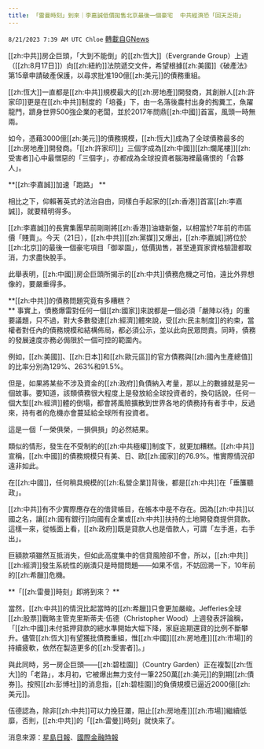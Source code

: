 ```yaml
---
title: 「雷曼時刻」到來｜李嘉誠低價拋售北京最後一個豪宅  中共經濟恐「回天乏術」
---
```

`8/21/2023 7:39 AM UTC Chloe` [轉載自GNews](https://gnews.org/articles/1577606)

[[zh:中共]]房企巨頭，「大到不能倒」的[[zh:恆大]]（Evergrande Group）上週（[[zh:8月17日]]）向[[zh:紐約]]法院遞交文件，希望根據[[zh:美國]]《破產法》第15章申請破產保護，以尋求批准190億[[zh:美元]]的債務重組。


[[zh:恆大]]一直都是[[zh:中共]]規模最大的[[zh:房地產]]開發商，其創辦人[[zh:許家印]]更是在[[zh:中共]]制度的「培養」下，由一名落後農村出身的掏糞工，魚躍龍門，躋身世界500強企業的老闆，並於2017年問鼎[[zh:中國]]首富，風頭一時無兩。


如今，憑藉3000億[[zh:美元]]的債務規模，[[zh:恆大]]成為了全球債務最多的[[zh:房地產]]開發商。「[[zh:許家印]]」三個字成為[[zh:中國]][[zh:爛尾樓]][[zh:受害者]]心中最憎惡的「三個字」，亦都成為全球投資者腦海裡最痛恨的「合夥人」。

**[[zh:李嘉誠]]加速「跑路」 ** 

相比之下，仰賴著英式的法治自由，同樣白手起家的[[zh:香港]]首富[[zh:李嘉誠]]，就要精明得多。


[[zh:李嘉誠]]的長實集團早前剛剛將[[zh:香港]]油塘新盤，以相當於7年前的市區價「賤賣」。今天（21日），[[zh:中共]][[zh:黨媒]]又爆出，[[zh:李嘉誠]]將位於[[zh:北京]]的最後一個豪宅項目「御翠園」，低價拋售，甚至連買家資格驗證都取消，力求盡快脫手。

此舉表明，[[zh:中國]]房企巨頭所揭示的[[zh:中共]]債務危機之可怕，遠比外界想像的，要嚴重得多。

**[[zh:中共]]的債務問題究竟有多糟糕？  
**
事實上，債務爆雷對任何一個[[zh:國家]]來說都是一個必須「嚴陣以待」的重要議題，只不過，對大多數發達[[zh:經濟]]體來說，受[[zh:民主制度]]的約束，當權者對任內的債務規模和結構佈局，都必須公示，並以此向民眾問責。同時，債務的發展速度亦務必侷限於一個可控的範圍內。

  

例如，[[zh:美國]]、[[zh:日本]]和[[zh:歐元區]]的官方債務與[[zh:國內生產總值]]的比率分別為129%、263%和91.5%。 

  

但是，如果將某些不涉及資金的[[zh:政府]]負債納入考量，那以上的數據就是另一個故事。要知道，該類債務很大程度上是發放給全球投資者的，換句話說，任何一個大型[[zh:經濟]]體的倒塌，都會將風險擴散到世界各地的債務持有者手中，反過來，持有者的危機亦會蔓延給全球所有投資者。

  

這是一個「一榮俱榮，一損俱損」的必然結果。

  

類似的情形，發生在不受制約的[[zh:中共極權]]制度下，就更加糟糕。[[zh:中共]]宣稱，[[zh:中國]]的債務規模只有美、日、歐[[zh:國家]]的76.9%。惟實際情況卻遠非如此。

  

在[[zh:中國]]，任何稍具規模的[[zh:私營企業]]背後，都是[[zh:中共]]在「垂簾聽政」。

  

[[zh:中共]]有不少實際應存在的借貸帳目，在帳本中是不存在。因為[[zh:中共]]以國之名，讓[[zh:國有銀行]]向國有企業或[[zh:中共]]扶持的土地開發商提供貸款。這樣一來，從帳面上看，[[zh:政府]]既是貸款人也是借款人，可謂「左手進，右手出」。

  

巨額款項雖然互抵消失，但如此高度集中的信貸風險卻不會，所以，[[zh:中共]][[zh:經濟]]發生系統性的崩潰只是時間問題——如果不信，不妨回溯一下，10年前的[[zh:希臘]]危機。

**「[[zh:雷曼]]時刻」即將到來？  **

當然，[[zh:中共]]的情況比起當時的[[zh:希臘]]只會更加嚴峻。Jefferies全球[[zh:股票]]戰略主管克里斯蒂夫·伍德（Christopher Wood）上週發表評論稱，「[[zh:中國]]未付抵押貸款的總水準開始大幅下降，家庭逾期還貸的比例不斷攀升。儘管[[zh:恆大]]有望獲批債務重組，惟[[zh:中國]][[zh:房地產]][[zh:市場]]的持續疲軟，依然在製造更多的[[zh:受害者]]。」

  

與此同時，另一房企巨頭——[[zh:碧桂園]]（Country Garden）正在複製[[zh:恆大]]的「老路」，本月初，它被爆出無力支付一筆2250萬[[zh:美元]]的到期[[zh:債券]]。按照[[zh:彭博社]]的消息指，[[zh:碧桂園]]的負債規模已逼近2000億[[zh:美元]]。

  

伍德認為，除非[[zh:中共]]可以力挽狂瀾，阻止[[zh:房地產]][[zh:市場]]繼續低靡，否則，[[zh:中共]]的「[[zh:雷曼]]時刻」就快來了。

  

消息來源：[星島日報](https://www.stheadline.com/property-live/3265185/%E9%95%B7%E5%AF%A6%E5%8C%97%E4%BA%AC%E8%B1%AA%E5%AE%85%E7%9B%A422%E5%B9%B4%E5%BE%8C%E7%B5%82%E9%96%8B%E5%94%AE-%E5%82%B3%E9%96%8B%E5%83%B9%E4%BD%8E%E5%B8%82%E5%A0%B41%E6%88%90-%E5%85%A7%E5%9C%B0%E7%B6%B2%E6%B0%91%E7%86%B1%E8%AD%B0%E6%9D%8E%E5%98%89%E8%AA%A0%E6%8B%8B%E5%94%AE%E8%88%89%E5%8B%95)、[國際金融時報](https://www.ibtimes.com/evergrandes-problems-reveal-something-scary-about-chinas-debt-3709027)
